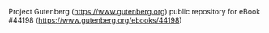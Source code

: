 Project Gutenberg (https://www.gutenberg.org) public repository for eBook #44198 (https://www.gutenberg.org/ebooks/44198)
